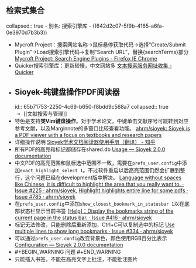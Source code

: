 ## 检索式集合
collapsed:: true
	- 别名: 搜索引擎库
	- ((642d2c07-5f9b-4165-a6fa-0e3970d7b3b3))
- Mycroft Project：搜索网站名称->鼠标悬停获取代码->选择“Create/Submit Plugin”->Load搜索引擎代码->复制“Search URL”，替换{searchTerms}部分 [Mycroft Project: Search Engine Plugins - Firefox IE Chrome](https://mycroftproject.com/)
- Quicker搜索引擎库：更新较慢，中文网站多 [文本搜索服务网址收集 - Quicker](https://getquicker.net/KC/Kb/Article/355)
- ## Sioyek-纯键盘操作PDF阅读器
  id:: 65b71753-2250-4c69-b650-f8bdd9c568a7
  collapsed:: true
	- [[文献搜索与管理]]
- 特色是支持**类Vim键盘操作**。对于学术论文，中键单击文献序号可跳转到对应参考文献，以及Marginnote的多窗口比较查看功能。 [ahrm/sioyek: Sioyek is a PDF viewer with a focus on textbooks and research papers](https://github.com/ahrm/sioyek)
- 详细操作说明 [Sioyek学术文档阅读器使用手册（翻译） - 知乎](https://zhuanlan.zhihu.com/p/580535310)
- 所有PDF的高亮和标记都储存在shared.db [Usage — Sioyek 2.0.0 documentation](https://sioyek-documentation.readthedocs.io/en/latest/usage.html#data-and-synchronization)
- 中文PDF的高亮范围和鼠标选中范围不一致，需要在`prefs_user.config`中添加`exact_highlight_select 1`。不过软件重启以后高亮范围仍然会扩展到整行，这个问题已经在development版中解决。 [Language without spaces like Chinese, it is difficult to highlight the area that you really want to. · Issue #225 · ahrm/sioyek](https://github.com/ahrm/sioyek/issues/225), [Highlight highlights entire line for some pdfs · Issue #785 · ahrm/sioyek](https://github.com/ahrm/sioyek/issues/785)
- 在`prefs_user.config`中添加`show_closest_bookmark_in_statusbar 1`以在底部状态栏显示当前书签 [[Help]：Display the bookmarks string of the current page in the status bar. · Issue #416 · ahrm/sioyek](https://github.com/ahrm/sioyek/issues/416)
- 标记无法修改，只能删除后重新添加，Ctrl+C可以复制选中的标记 [Use multiple lines to show long bookmarks · Issue #334 · ahrm/sioyek](https://github.com/ahrm/sioyek/issues/334)
- 可以通过`prefs_user.config`改变背景色，颜色使用RGB百分比表示 [Configuration — Sioyek 2.0.0 documentation](https://sioyek-documentation.readthedocs.io/en/latest/configuration.html#ui-font)
- #+BEGIN_WARNING
  问题
  #+END_WARNING
- 只能插入书签，不能在高亮文字上批注，不能批注图片